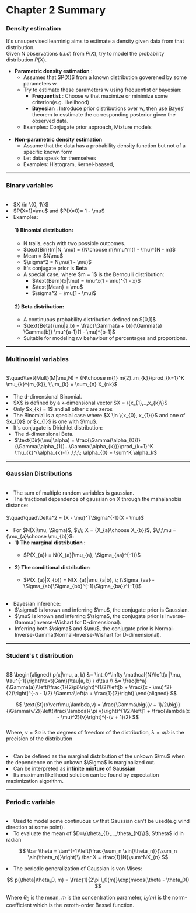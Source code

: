 # Chapter 2 Summary
    
<h3>Density estimation</h3>

It's unsupervised learninig aims to estimate a density given data from that distribution.<br>
Given N observations ($i.i.d$) from $P(X)$, try to model the probability distribution $P(X)$.
<ul>
  <li> <b>Parametric density estimation</b> : 
      <ul>
          <li> Assumes that $P(X)$ from a known distribution goverened by some parameters w.
          <li> Try to estimate these parameters w using frequentist or bayesian:
              <ul>
                  <li> <b> Frequentist</b> : Choose w that maximize or minimize some criterion(e.g. likelihood)
                  <li> <b> Bayesian</b> : Introduce prior distributions over w, then use Bayes' theorem to esstimate the corresponding posterior given the observed data. 
              </ul>
          <li>Examples: Conjugate prior approach, Mixture models
      </ul><br>
  <li> <b>Non-parametric density estimation</b>
      <ul>
          <li> Assume that the data has a probability density function but not of a specific known form
          <li> Let data speak for themselves
          <li> Examples: Histogram, Kernel-baased, 
      </ul>
</ul>

<hr style="height:2px;">

<h3>Binary variables</h3><br>
<li> $X \in \{0, 1\}$
<li> $P(X=1)=\mu$ and $P(X=0)= 1 - \mu$ 
<li>Examples:
    <ul>
        <h4>1) Binomial distribution:</h4>
        <ul>
            <li> N trails, each with two possible outcomes.
            <li> $\text{Bin}(m|N, \mu) = {N\choose m}\mu^m(1 - \mu)^{N - m}$
            <li> Mean = $N\mu$
            <li> $\sigma^2 = N\mu(1 - \mu)$
            <li> It's conjugate prior is <b>Beta</b>
            <li> A special case, where $m = 1$ is the Bernoulli distribution:
                <ul>
                    <li> $\text{Bern}(x|\mu) = \mu^x(1 - \mu)^{1 - x}$
                    <li> $\text{Mean} = \mu$
                    <li> $\sigma^2 = \mu(1 - \mu)$
                </ul>
        </ul>
        <h4>2) Beta distribution:</h4>
        <ul>
            <li> A continuous probability distribution defined on $[0,1]$
            <li> $\text{Beta}(\mu|a,b) = \frac{\Gamma(a + b)}{\Gamma(a) \Gamma(b)} \mu^{a-1}(1 - \mu)^{b-1}$   
            <li> Suitable for modeling r.v behaviour of percentages and proportions.
        </ul>
    </ul>
        
<hr style="height:2px;">

<h3>Multinomial variables</h3><br>
    $\quad\text{Mult}(M|\mu,N) = {N\choose m{1} m{2}..m_{k}}\prod_{k=1}^K \mu_{k}^{m_{k}}, \;\;m_{k} = \sum_{n} X_{nk}$<br><br>
<li> The d-dimensional Binomial.
<li> $X$ is defined by a k-dimensional vector $X = \{x_{1},..,x_{k}\}$
<li> Only $x_{k} = 1$ and all other x are zeros
<li> The Binomial is a special case where $X \in \{x_{0}, x_{1}\}$ and one of $x_{0}$ or $x_{1}$ is one with $\mu$.
<li> It's conjugate is Dirichlet distribution:
    <ul>
        <li> The d-dimensional Beta.
        <li> $\text{Dir}(\mu|\alpha) = \frac{\Gamma(\alpha_{0})}{\Gamma(\alpha_{1})...\Gamma(\alpha_{k})}\prod_{k=1}^K \mu_{k}^{\alpha_{k}-1} ,\;\;\; \alpha_{0} = \sum^K \alpha_k$
    </ul>

<hr style="height:2px;">

<h3>Gaussian Distributions</h3><br>
<li> The sum of multiple random variables is gaussian.
<li> The fractional dependence of gaussian on X through the mahalanobis distance: 
    <br><br>$\quad\quad\Delta^2 = (X - \mu)^T\Sigma^{-1}(X - \mu)$<br><br>

<li> For $N(X|\mu, \Sigma)$, $\;\; X = {X_{a}\choose X_{b}}$, $\;\;\mu = {\mu_{a}\choose \mu_{b}}$<b>:</b>
    <ul>
        <li> <b>1) The marginal distribution :</b><br><br>
            <ul>
            <li>$P(X_{a}) = N(X_{a}|\mu_{a}, \Sigma_{aa}^{-1})$
            </ul><br> 
        <li> <b>2) The conditional distribution</b><br><br>
        <ul>
            <li>$P(X_{a}|X_{b}) = N(X_{a}|\mu_{a|b}, \; (\Sigma_{aa} - \Sigma_{ab}\Sigma_{bb}^{-1}\Sigma_{ba})^{-1})$
        </ul><br>
    </ul>
        
<li> Bayesian inference:
    <ul>
        <li> $\sigma$ is known and inferring $\mu$, the conjugate prior is Gaussian.
        <li> $\mu$ is known and inferring $\sigma$, the conjugate prior is Inverse-Gamma(Inverse-Wishart for D-dimensional).
        <li> Inferring both $\sigma$ and $\mu$, the conjugate prior is Normal-Inverse-Gamma(Normal-Inverse-Wishart for D-dimensional).
    </ul>
    
<hr style="height:2px;">
<h3>Student's t distribution</h3><br>
$$
\begin{aligned}
    p(x|\mu, a, b) &= \int_0^\infty \mathcal{N}\left(x |\mu, \tau^{-1}\right)\text{Gam}(\tau|a, b) \ d\tau \\
                   &= \frac{b^a}{\Gamma(a)}\left(\frac{1}{2\pi}\right)^{1/2}\left[b + \frac{(x - \mu)^2}{2}\right]^{-a - 1/2} \Gamma\left(a + \frac{1}{2}\right)
\end{aligned}
$$


$$
    \text{St}(x\vert\mu,\lambda,v) = \frac{\Gamma\big((v + 1)/2\big)}{\Gamma(v/2)}\left(\frac{\lambda}{\pi v}\right)^{1/2}\left[1 + \frac{\lambda(x - \mu)^2}{v}\right]^{-(v + 1)/2}
$$<br>
Where, $v = 2a$ is the degrees of freedom of the distribution, $\lambda = a/b$ is the precision of the distribution<br><br>
    
<li> Can be defined as the marginal distribution of the unkown $\mu$ when the dependence on the unkown $\Sigma$ is marginalized out.
<li> Can be interpreted as <b>infinite mixture of Gaussian</b>  
<li> Its maximum likelihood solution can be found by expectation maximization algorithm. 
    
<hr style="height:2px;">
<h3>Periodic variable</h3><br>
<li> Used to model some continuous r.v that Gaussian can't be used(e.g wind direction at some point).
<li> To evaluate the mean of $D=\{\theta_{1},...,\theta_{N}\}$, $\theta$ id in radian

$$
    \bar \theta = \tan^{-1}\left(\frac{\sum_n \sin(\theta_n)}{\sum_n \sin(\theta_n)}\right)\\
    \bar X = \frac{1}{N}\sum^NX_{n}
$$
    
<li> The periodic generalization of Gaussian is von Mises:<br>

$$
    p(\theta|\theta_0, m) = \frac{1}{2\pi I_0(m)}\exp(m\cos(\theta - \theta_0))
$$

Where $\theta_0$ is the mean, $m$ is the concentration parameter, $I_0(m)$ is the norm-coefficient which is the zeroth-order Bessel function.
